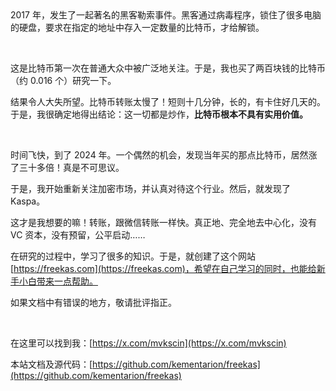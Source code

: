 <br />
<br />

2017 年，发生了一起著名的黑客勒索事件。黑客通过病毒程序，锁住了很多电脑的硬盘，要求在指定的地址中存入一定数量的比特币，才给解锁。

<br />

这是比特币第一次在普通大众中被广泛地关注。于是，我也买了两百块钱的比特币（约 0.016 个）研究一下。

结果令人大失所望。比特币转账太慢了！短则十几分钟，长的，有卡住好几天的。于是，我很确定地得出结论：这一切都是炒作，**比特币根本不具有实用价值。**

<br />

时间飞快，到了 2024 年。一个偶然的机会，发现当年买的那点比特币，居然涨了三十多倍！真是不可思议。

于是，我开始重新关注加密市场，并认真对待这个行业。然后，就发现了 Kaspa。

这才是我想要的嘛！转账，跟微信转账一样快。真正地、完全地去中心化，没有 VC 资本，没有预留，公平启动……


在研究的过程中，学习了很多的知识。于是，就创建了这个网站 [https://freekas.com](https://freekas.com)，希望在自己学习的同时，也能给新手小白带来一点帮助。

如果文档中有错误的地方，敬请批评指正。

<br />

在这里可以找到我：[https://x.com/mvkscin](https://x.com/mvkscin)

本站文档及源代码：[https://github.com/kementarion/freekas](https://github.com/kementarion/freekas)

<br />


<br />

<br />

























